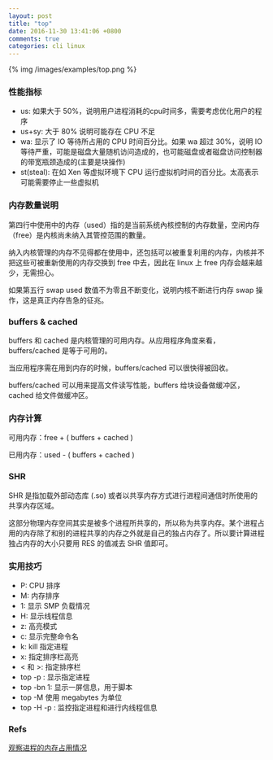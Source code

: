 ```yaml
---
layout: post
title: "top"
date: 2016-11-30 13:41:06 +0800
comments: true
categories: cli linux
---
```


{% img /images/examples/top.png %}

### 性能指标

* us: 如果大于 50%，说明用户进程消耗的cpu时间多，需要考虑优化用户的程序
* us+sy: 大于 80% 说明可能存在 CPU 不足
* wa: 显示了 IO 等待所占用的 CPU 时间百分比。如果 wa 超过 30%，说明 IO 等待严重，可能是磁盘大量随机访问造成的，也可能磁盘或者磁盘访问控制器的带宽瓶颈造成的(主要是块操作)
* st(steal): 在如 Xen 等虚拟环境下 CPU 运行虚拟机时间的百分比。太高表示可能需要停止一些虚拟机

### 内存数量说明

第四行中使用中的内存（used）指的是当前系统內核控制的内存数量，空闲内存（free）是内核尚未纳入其管控范围的數量。

纳入内核管理的内存不见得都在使用中，还包括可以被重复利用的内存，内核并不把这些可被重新使用的内存交换到 free 中去，因此在 linux 上 free 内存会越来越少，无需担心。

如果第五行 swap used 数值不为零且不断变化，说明内核不断进行内存 swap 操作，这是真正内存告急的征兆。

### buffers & cached

buffers 和 cached 是内核管理的可用内存。从应用程序角度来看，buffers/cached 是等于可用的。

当应用程序需在用到内存的时候，buffers/cached 可以很快得被回收。

buffers/cached 可以用来提高文件读写性能，buffers 给块设备做缓冲区，cached 给文件做缓冲区。

### 内存计算

可用内存：free + ( buffers + cached )

已用内存：used - ( buffers + cached )

### SHR

SHR 是指加载外部动态库 (.so) 或者以共享内存方式进行进程间通信时所使用的共享内存区域。

这部分物理内存空间其实是被多个进程所共享的，所以称为共享内存。某个进程占用的内存除了和别的进程共享的内存之外就是自己的独占内存了。所以要计算进程独占内存的大小只要用 RES 的值减去 SHR 值即可。

### 实用技巧

* P: CPU 排序
* M: 内存排序
* 1: 显示 SMP 负载情况
* H: 显示线程信息
* z: 高亮模式
* c: 显示完整命令名
* k: kill 指定进程
* x: 指定排序栏高亮
* < 和 >: 指定排序栏
* top -p <pid>: 显示指定进程
* top -bn 1: 显示一屏信息，用于脚本
* top -M 使用 megabytes 为单位
* top -H -p <pid>: 监控指定进程和进行内线程信息


### Refs

[观察进程的内存占用情况](http://www.cnblogs.com/bravery/archive/2012/06/27/2560611.html)